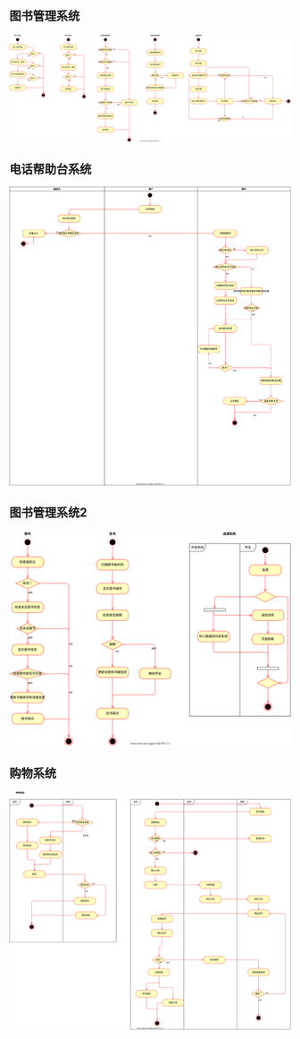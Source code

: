 ## 图书管理系统
![](image/UML活动图作业2/UML活动图_图书管理系统.svg)


## 电话帮助台系统
![](image/UML活动图作业2/UML活动图_电话帮助台系统.svg)


## 图书管理系统2
![](image/UML活动图作业2/UML6.svg)


## 购物系统
![](image/UML活动图作业2/UML6_购物系统.svg)

